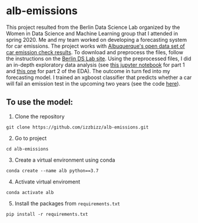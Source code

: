 # alb-emissions

This project resulted from the Berlin Data Science Lab organized by the Women in Data Science and Machine Learning group that I attended in spring 2020. Me and my team worked on developing a forecasting system for car emissions. The project works with [Albuquerque's open data set of car emission check results](http://data.cabq.gov/airquality/vehicleemissions/). To download and preprocess the files, follow the instructions on the [Berlin DS Lab site](https://github.com/wimlds/berlin-ds-lab). Using the preprocessed files, I did an in-depth exploratory data analysis (see [this jupyter notebook](https://github.com/izzbizz/alb-emissions/blob/master/eda/general_eda.ipynb) for part 1 and [this one](https://github.com/izzbizz/alb-emissions/blob/master/eda/emissions_eda.ipynb) for part 2 of the EDA). The outcome in turn fed into my forecasting model. I trained an xgboost classifier that predicts whether a car will fail an emission test in the upcoming two years (see the code [here](https://github.com/izzbizz/alb-emissions/tree/master/code)).

## To use the model:
1. Clone the repository

`git clone https://github.com/izzbizz/alb-emissions.git`

2. Go to project

`cd alb-emissions`

3. Create a virtual environment using conda

`conda create --name alb python==3.7`

4. Activate virtual enviroment

`conda activate alb`

5. Install the packages from `requirements.txt`

`pip install -r requirements.txt`
